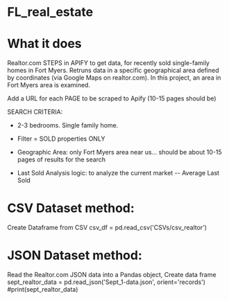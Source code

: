 # FL_real_estate


# What it does 

Realtor.com STEPS in APIFY to get data, for recently sold single-family homes in Fort Myers.  Retruns data in a specific geographical area defined by coordinates (via Google Maps on realtor.com).  In this project, an area in Fort Myers area is examined.

Add a URL for each PAGE to be scraped to Apify (10-15 pages should be)

SEARCH CRITERIA: 
- 2-3 bedrooms.  Single family home. 
- Filter = SOLD properties ONLY 
- Geographic Area: only Fort Myers area near us... should be about 10-15 pages of results for the search

- Last Sold Analysis logic: to analyze the current market
-- Average Last Sold

# CSV Dataset method: 

Create Dataframe from CSV
csv_df = pd.read_csv('CSVs/csv_realtor')

# JSON Dataset method: 

Read the Realtor.com JSON data into a Pandas object, Create data frame
sept_realtor_data = pd.read_json('Sept_1-data.json', orient='records')
#print(sept_realtor_data)

